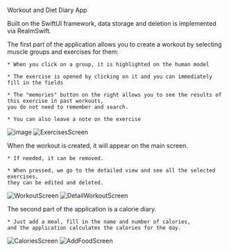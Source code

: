 
Workout and Diet Diary App

Built on the SwiftUI framework, data storage and deletion is implemented via RealmSwift.

The first part of the application allows you to create a workout by selecting muscle groups and exercises for them:

    * When you click on a group, it is highlighted on the human model
    
    * The exercise is opened by clicking on it and you can immediately fill in the fields
    
    * The "memories" button on the right allows you to see the results of this exercise in past workouts,
    you do not need to remember and search.
    
    * You can also leave a note on the exercise
![image](https://user-images.githubusercontent.com/94259002/194168367-dd5038b6-2044-4526-8bae-75d4b16200fc.png)
![ExercisesScreen](https://user-images.githubusercontent.com/94259002/176559180-ec8cc60e-a360-42b6-b37b-df15312041b1.png)


When the workout is created, it will appear on the main screen.

    * If needed, it can be removed.
    
    * When pressed, we go to the detailed view and see all the selected exercises, 
    they can be edited and deleted.
    
![WorkoutScreen](https://user-images.githubusercontent.com/94259002/176560989-37edd9ea-3b98-4e1e-a287-37fea8137a63.png)
![DetailWorkoutScreen](https://user-images.githubusercontent.com/94259002/176560997-6aea296b-3894-46b6-863c-c4711eb4a8ba.png)


The second part of the application is a calorie diary.

    * Just add a meal, fill in the name and number of calories, 
    and the application calculates the calories for the day.

![CaloriesScreen](https://user-images.githubusercontent.com/94259002/176561913-9c7744c8-01d9-4511-b668-a5c2a13b934b.png) 
![AddFoodScreen](https://user-images.githubusercontent.com/94259002/176562004-57ac5975-9874-4b62-9881-cfb5db498568.png)
